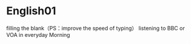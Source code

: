 # English01
filling the blank（PS：improve the speed of typing）
listening to BBC or VOA in everyday Morning

